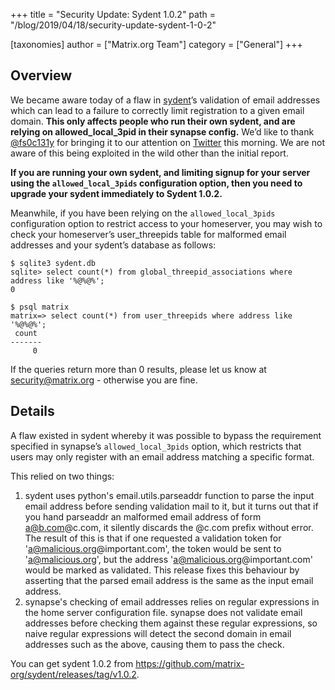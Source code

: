 +++
title = "Security Update: Sydent 1.0.2"
path = "/blog/2019/04/18/security-update-sydent-1-0-2"

[taxonomies]
author = ["Matrix.org Team"]
category = ["General"]
+++

## Overview

We became aware today of a flaw in [sydent](https://github.com/matrix-org/sydent)’s validation of email addresses which can lead to a failure to correctly limit registration to a given email domain.  **This only affects people who run their own sydent, and are relying on allowed_local_3pid in their synapse config.** We’d like to thank [@fs0c131y](https://twitter.com/fs0c131y) for bringing it to our attention on [Twitter](https://twitter.com/fs0c131y/status/1118791420624687104) this morning.  We are not aware of this being exploited in the wild other than the initial report.

**If you are running your own sydent, and limiting signup for your server using the `allowed_local_3pids` configuration option, then you need to upgrade your sydent immediately to Sydent 1.0.2.**

Meanwhile, if you have been relying on the `allowed_local_3pids` configuration option to restrict access to your homeserver, you may wish to check your homeserver’s user_threepids table for malformed email addresses and your sydent’s database as follows:

```
$ sqlite3 sydent.db 
sqlite> select count(*) from global_threepid_associations where address like '%@%@%';
0

$ psql matrix
matrix=> select count(*) from user_threepids where address like '%@%@%';
 count 
-------
     0
```

If the queries return more than 0 results, please let us know at [security@matrix.org](mailto:security@matrix.org) - otherwise you are fine.

## Details

A flaw existed in sydent whereby it was possible to bypass the requirement specified in synapse’s `allowed_local_3pids` option, which restricts that users may only register with an email address matching a specific format.

This relied on two things:

1. sydent uses python's email.utils.parseaddr function to parse the input email address before sending validation mail to it, but it turns out that if you hand parseaddr an malformed email address of form <a@b.com>@c.com, it silently discards the @c.com prefix without error.  The result of this is that if one requested a validation token for '<a@malicious.org>@important.com', the token would be sent to '<a@malicious.org>', but the address '<a@malicious.org>@important.com' would be marked as validated.  This release fixes this behaviour by asserting that the parsed email address is the same as the input email address.
2. synapse's checking of email addresses relies on regular expressions in the home server configuration file. synapse does not validate email addresses before checking them against these regular expressions, so naive regular expressions will detect the second domain in email addresses such as the above, causing them to pass the check.

You can get sydent 1.0.2 from <https://github.com/matrix-org/sydent/releases/tag/v1.0.2>.
